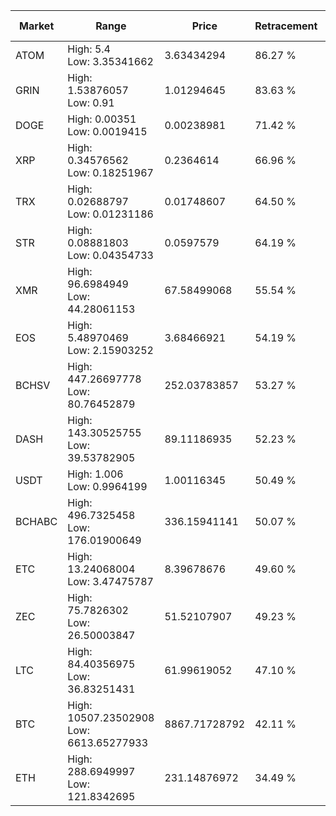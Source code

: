 | Market | Range | Price| Retracement | Doubles to 50% |
| --- | --- | --- | --- | --- |
| ATOM | High: 5.4<br />Low: 3.35341662 | 3.63434294 | 86.27 % | 1.20 |
| GRIN | High: 1.53876057<br />Low: 0.91 | 1.01294645 | 83.63 % | 1.21 |
| DOGE | High: 0.00351<br />Low: 0.0019415 | 0.00238981 | 71.42 % | 1.14 |
| XRP | High: 0.34576562<br />Low: 0.18251967 | 0.2364614 | 66.96 % | 1.12 |
| TRX | High: 0.02688797<br />Low: 0.01231186 | 0.01748607 | 64.50 % | 1.12 |
| STR | High: 0.08881803<br />Low: 0.04354733 | 0.0597579 | 64.19 % | 1.11 |
| XMR | High: 96.6984949<br />Low: 44.28061153 | 67.58499068 | 55.54 % | 1.04 |
| EOS | High: 5.48970469<br />Low: 2.15903252 | 3.68466921 | 54.19 % | 1.04 |
| BCHSV | High: 447.26697778<br />Low: 80.76452879 | 252.03783857 | 53.27 % | 1.05 |
| DASH | High: 143.30525755<br />Low: 39.53782905 | 89.11186935 | 52.23 % | 1.03 |
| USDT | High: 1.006<br />Low: 0.9964199 | 1.00116345 | 50.49 % | 1.00 |
| BCHABC | High: 496.7325458<br />Low: 176.01900649 | 336.15941141 | 50.07 % | 1.00 |
| ETC | High: 13.24068004<br />Low: 3.47475787 | 8.39678676 | 49.60 % | 0.00 |
| ZEC | High: 75.7826302<br />Low: 26.50003847 | 51.52107907 | 49.23 % | 0.00 |
| LTC | High: 84.40356975<br />Low: 36.83251431 | 61.99619052 | 47.10 % | 0.00 |
| BTC | High: 10507.23502908<br />Low: 6613.65277933 | 8867.71728792 | 42.11 % | 0.00 |
| ETH | High: 288.6949997<br />Low: 121.8342695 | 231.14876972 | 34.49 % | 0.00 |
